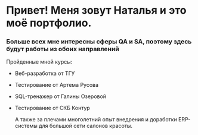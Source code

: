 # Привет! Меня зовут Наталья и это моё портфолио.
### Больше всех мне интересны сферы QA и SA, поэтому здесь будут работы из обоих направлений

Пройденные мной курсы:
- Веб-разработка от ТГУ
- Тестирование от Артема Русова
- SQL-тренажер от Галины Озеровой
- Тестирование от СКБ Контур

  А также за плечами многолетний опыт внедрения и доработки ERP-системы для большой сети салонов красоты.

<!--
**NatalyaVasyukova/NatalyaVasyukova** is a ✨ _special_ ✨ repository because its `README.md` (this file) appears on your GitHub profile.

Here are some ideas to get you started:

- 🔭 I’m currently working on ...
- 🌱 I’m currently learning ...
- 👯 I’m looking to collaborate on ...
- 🤔 I’m looking for help with ...
- 💬 Ask me about ...
- 📫 How to reach me: ...
- 😄 Pronouns: ...
- ⚡ Fun fact: ...
-->
